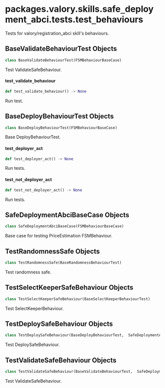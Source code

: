 <a id="packages.valory.skills.safe_deployment_abci.tests.test_behaviours"></a>

# packages.valory.skills.safe`_`deployment`_`abci.tests.test`_`behaviours

Tests for valory/registration_abci skill's behaviours.

<a id="packages.valory.skills.safe_deployment_abci.tests.test_behaviours.BaseValidateBehaviourTest"></a>

## BaseValidateBehaviourTest Objects

```python
class BaseValidateBehaviourTest(FSMBehaviourBaseCase)
```

Test ValidateSafeBehaviour.

<a id="packages.valory.skills.safe_deployment_abci.tests.test_behaviours.BaseValidateBehaviourTest.test_validate_behaviour"></a>

#### test`_`validate`_`behaviour

```python
def test_validate_behaviour() -> None
```

Run test.

<a id="packages.valory.skills.safe_deployment_abci.tests.test_behaviours.BaseDeployBehaviourTest"></a>

## BaseDeployBehaviourTest Objects

```python
class BaseDeployBehaviourTest(FSMBehaviourBaseCase)
```

Base DeployBehaviourTest.

<a id="packages.valory.skills.safe_deployment_abci.tests.test_behaviours.BaseDeployBehaviourTest.test_deployer_act"></a>

#### test`_`deployer`_`act

```python
def test_deployer_act() -> None
```

Run tests.

<a id="packages.valory.skills.safe_deployment_abci.tests.test_behaviours.BaseDeployBehaviourTest.test_not_deployer_act"></a>

#### test`_`not`_`deployer`_`act

```python
def test_not_deployer_act() -> None
```

Run tests.

<a id="packages.valory.skills.safe_deployment_abci.tests.test_behaviours.SafeDeploymentAbciBaseCase"></a>

## SafeDeploymentAbciBaseCase Objects

```python
class SafeDeploymentAbciBaseCase(FSMBehaviourBaseCase)
```

Base case for testing PriceEstimation FSMBehaviour.

<a id="packages.valory.skills.safe_deployment_abci.tests.test_behaviours.TestRandomnessSafe"></a>

## TestRandomnessSafe Objects

```python
class TestRandomnessSafe(BaseRandomnessBehaviourTest)
```

Test randomness safe.

<a id="packages.valory.skills.safe_deployment_abci.tests.test_behaviours.TestSelectKeeperSafeBehaviour"></a>

## TestSelectKeeperSafeBehaviour Objects

```python
class TestSelectKeeperSafeBehaviour(BaseSelectKeeperBehaviourTest)
```

Test SelectKeeperBehaviour.

<a id="packages.valory.skills.safe_deployment_abci.tests.test_behaviours.TestDeploySafeBehaviour"></a>

## TestDeploySafeBehaviour Objects

```python
class TestDeploySafeBehaviour(BaseDeployBehaviourTest,  SafeDeploymentAbciBaseCase)
```

Test DeploySafeBehaviour.

<a id="packages.valory.skills.safe_deployment_abci.tests.test_behaviours.TestValidateSafeBehaviour"></a>

## TestValidateSafeBehaviour Objects

```python
class TestValidateSafeBehaviour(BaseValidateBehaviourTest,  SafeDeploymentAbciBaseCase)
```

Test ValidateSafeBehaviour.

